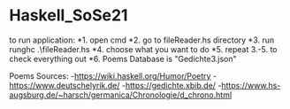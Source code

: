 # Haskell_SoSe21

to run application:
    *1. open cmd
    *2. go to fileReader.hs directory
    *3. run runghc .\fileReader.hs 
    *4. choose what you want to do
    *5. repeat 3.-5. to check everything out
    *6. Poems Database is "Gedichte3.json"

Poems Sources:
    -https://wiki.haskell.org/Humor/Poetry
    -https://www.deutschelyrik.de/
    -https://gedichte.xbib.de/
    -https://www.hs-augsburg.de/~harsch/germanica/Chronologie/d_chrono.html